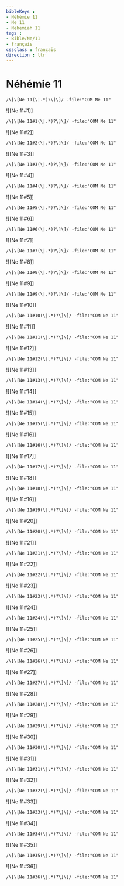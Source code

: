 ```yaml
---
bibleKeys : 
- Néhémie 11
- Ne 11
- Nehemiah 11
tags : 
- Bible/Ne/11
- français
cssclass : français
direction : ltr
---
```


# Néhémie 11

```query
/\[\[Ne 11(\|.*)?\]\]/ -file:"COM Ne 11"
```



![[Ne 11#1]]

```query
/\[\[Ne 11#1(\|.*)?\]\]/ -file:"COM Ne 11"
```

![[Ne 11#2]]

```query
/\[\[Ne 11#2(\|.*)?\]\]/ -file:"COM Ne 11"
```

![[Ne 11#3]]

```query
/\[\[Ne 11#3(\|.*)?\]\]/ -file:"COM Ne 11"
```

![[Ne 11#4]]

```query
/\[\[Ne 11#4(\|.*)?\]\]/ -file:"COM Ne 11"
```

![[Ne 11#5]]

```query
/\[\[Ne 11#5(\|.*)?\]\]/ -file:"COM Ne 11"
```

![[Ne 11#6]]

```query
/\[\[Ne 11#6(\|.*)?\]\]/ -file:"COM Ne 11"
```

![[Ne 11#7]]

```query
/\[\[Ne 11#7(\|.*)?\]\]/ -file:"COM Ne 11"
```

![[Ne 11#8]]

```query
/\[\[Ne 11#8(\|.*)?\]\]/ -file:"COM Ne 11"
```

![[Ne 11#9]]

```query
/\[\[Ne 11#9(\|.*)?\]\]/ -file:"COM Ne 11"
```

![[Ne 11#10]]

```query
/\[\[Ne 11#10(\|.*)?\]\]/ -file:"COM Ne 11"
```

![[Ne 11#11]]

```query
/\[\[Ne 11#11(\|.*)?\]\]/ -file:"COM Ne 11"
```

![[Ne 11#12]]

```query
/\[\[Ne 11#12(\|.*)?\]\]/ -file:"COM Ne 11"
```

![[Ne 11#13]]

```query
/\[\[Ne 11#13(\|.*)?\]\]/ -file:"COM Ne 11"
```

![[Ne 11#14]]

```query
/\[\[Ne 11#14(\|.*)?\]\]/ -file:"COM Ne 11"
```

![[Ne 11#15]]

```query
/\[\[Ne 11#15(\|.*)?\]\]/ -file:"COM Ne 11"
```

![[Ne 11#16]]

```query
/\[\[Ne 11#16(\|.*)?\]\]/ -file:"COM Ne 11"
```

![[Ne 11#17]]

```query
/\[\[Ne 11#17(\|.*)?\]\]/ -file:"COM Ne 11"
```

![[Ne 11#18]]

```query
/\[\[Ne 11#18(\|.*)?\]\]/ -file:"COM Ne 11"
```

![[Ne 11#19]]

```query
/\[\[Ne 11#19(\|.*)?\]\]/ -file:"COM Ne 11"
```

![[Ne 11#20]]

```query
/\[\[Ne 11#20(\|.*)?\]\]/ -file:"COM Ne 11"
```

![[Ne 11#21]]

```query
/\[\[Ne 11#21(\|.*)?\]\]/ -file:"COM Ne 11"
```

![[Ne 11#22]]

```query
/\[\[Ne 11#22(\|.*)?\]\]/ -file:"COM Ne 11"
```

![[Ne 11#23]]

```query
/\[\[Ne 11#23(\|.*)?\]\]/ -file:"COM Ne 11"
```

![[Ne 11#24]]

```query
/\[\[Ne 11#24(\|.*)?\]\]/ -file:"COM Ne 11"
```

![[Ne 11#25]]

```query
/\[\[Ne 11#25(\|.*)?\]\]/ -file:"COM Ne 11"
```

![[Ne 11#26]]

```query
/\[\[Ne 11#26(\|.*)?\]\]/ -file:"COM Ne 11"
```

![[Ne 11#27]]

```query
/\[\[Ne 11#27(\|.*)?\]\]/ -file:"COM Ne 11"
```

![[Ne 11#28]]

```query
/\[\[Ne 11#28(\|.*)?\]\]/ -file:"COM Ne 11"
```

![[Ne 11#29]]

```query
/\[\[Ne 11#29(\|.*)?\]\]/ -file:"COM Ne 11"
```

![[Ne 11#30]]

```query
/\[\[Ne 11#30(\|.*)?\]\]/ -file:"COM Ne 11"
```

![[Ne 11#31]]

```query
/\[\[Ne 11#31(\|.*)?\]\]/ -file:"COM Ne 11"
```

![[Ne 11#32]]

```query
/\[\[Ne 11#32(\|.*)?\]\]/ -file:"COM Ne 11"
```

![[Ne 11#33]]

```query
/\[\[Ne 11#33(\|.*)?\]\]/ -file:"COM Ne 11"
```

![[Ne 11#34]]

```query
/\[\[Ne 11#34(\|.*)?\]\]/ -file:"COM Ne 11"
```

![[Ne 11#35]]

```query
/\[\[Ne 11#35(\|.*)?\]\]/ -file:"COM Ne 11"
```

![[Ne 11#36]]

```query
/\[\[Ne 11#36(\|.*)?\]\]/ -file:"COM Ne 11"
```

